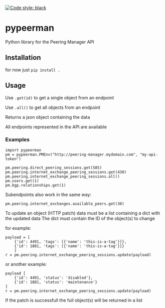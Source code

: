 [![Code style: black](https://img.shields.io/badge/code%20style-black-000000.svg)](https://github.com/psf/black)

# pypeerman
Python library for the Peering Manager API

## Installation

for now just `pip install .`

## Usage

Use `.get(id)` to get a single object from an endpoint

Use `.all()` to get all objects from an endpoint

Returns a json object containing the data

All endpoints represented in the API are available


 ### Examples

```
import pypeerman
pm = pypeerman.PMEnv("http://peering-manager.mydomain.com", "my-api-token")

pm.peering.direct_peering_sessions.get(585)
pm.peering.internet_exchange_peering_sessions.get(430)
pm.peering.internet_exchange_peering_sessions.all()
pm.users.get(1)
pm.bgp.relationships.get(1)
```

Subendpoints also work in the same way:
```
pm.peering.internet_exchanges.available_peers.get(30)
```

To update an object (HTTP patch) data must be a list containing a dict with the updated data
The dict must contain the ID of the object(s) to change

for example:
```
payload = [
    {'id': 4491, 'tags': [{'name': 'this-is-a-tag'}]},
    {'id': 1881, 'tags': [{'name': 'this-is-a-tag'}]}
    ]
r = pm.peering.internet_exchange_peering_sessions.update(payload)
```

or another example:

```
payload [
    {'id': 4491, 'status': 'disabled'},
    {'id': 1881, 'status': 'maintenance'}
]
r = pm.peering.internet_exchange_peering_sessions.update(payload)
```
If the patch is successfull the full object(s) will be returned in a list